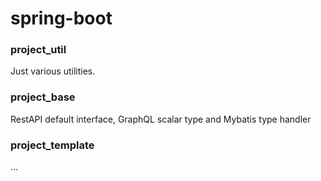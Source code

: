 # spring-boot

### project_util
Just various utilities.

### project_base
RestAPI default interface, GraphQL scalar type and Mybatis type handler

### project_template
...
